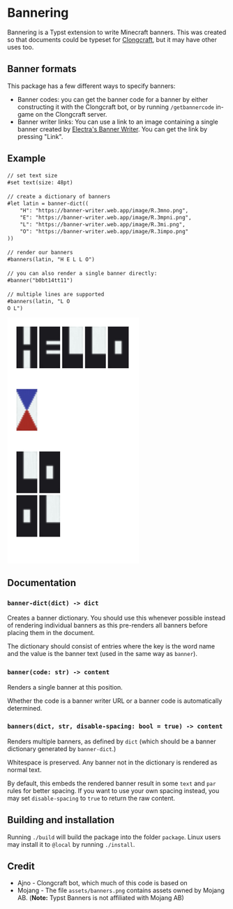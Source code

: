 # Bannering
Bannering is a Typst extension to write Minecraft banners. This was created so
that documents could be typeset for [Clongcraft](https://linktr.ee/clongcraft),
but it may have other uses too.

## Banner formats
This package has a few different ways to specify banners:
* Banner codes: you can get the banner code for a banner by either constructing
  it with the Clongcraft bot, or by running `/getbannercode` in-game on the
  Clongcraft server.
* Banner writer links: You can use a link to an image containing a single banner
  created by [Electra's Banner Writer](https://banner-writer.web.app/). You can
  get the link by pressing "Link".

## Example
```typst
// set text size
#set text(size: 48pt)

// create a dictionary of banners
#let latin = banner-dict((
	"H": "https://banner-writer.web.app/image/R.3mno.png",
	"E": "https://banner-writer.web.app/image/R.3mpni.png",
	"L": "https://banner-writer.web.app/image/R.3mi.png",
	"O": "https://banner-writer.web.app/image/R.3impo.png"
))

// render our banners
#banners(latin, "H E L L O")

// you can also render a single banner directly:
#banner("b0bt14tt11")

// multiple lines are supported
#banners(latin, "L O
O L")
```
![Screenshot of the above compiled with Typst](thumbnails/example.png)

## Documentation
### `banner-dict(dict) -> dict`
Creates a banner dictionary. You should use this whenever possible instead of
rendering individual banners as this pre-renders all banners before placing them
in the document.

The dictionary should consist of entries where the key is the word name and the
value is the banner text (used in the same way as `banner`).
### `banner(code: str) -> content`
Renders a single banner at this position.

Whether the code is a banner writer URL or a banner code is automatically
determined.
### `banners(dict, str, disable-spacing: bool = true) -> content`
Renders multiple banners, as defined by `dict` (which should be a banner
dictionary generated by `banner-dict`.)

Whitespace is preserved. Any banner not in the dictionary is rendered as normal
text.

By default, this embeds the rendered banner result in some `text` and `par`
rules for better spacing. If you want to use your own spacing instead, you may
set `disable-spacing` to `true` to return the raw content.

## Building and installation
Running `./build` will build the package into the folder `package`. Linux users
may install it to `@local` by running `./install`.

## Credit
* Ajno - Clongcraft bot, which much of this code is based on
* Mojang - The file `assets/banners.png` contains assets owned by Mojang AB.
  (**Note:** Typst Banners is not affiliated with Mojang AB)
